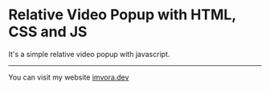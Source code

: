 # Relative Video Popup with HTML, CSS and JS

It's a simple relative video popup with javascript.

----

You can visit my website [imvora.dev](https://www.imvora.dev)